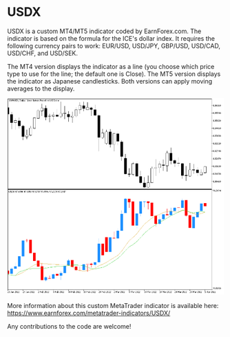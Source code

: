 # USDX

USDX is a custom MT4/MT5 indicator coded by EarnForex.com. The indicator is based on the formula for the ICE's dollar index. It requires the following currency pairs to work: EUR/USD, USD/JPY, GBP/USD, USD/CAD, USD/CHF, and USD/SEK.

The MT4 version displays the indicator as a line (you choose which price type to use for the line; the default one is Close). The MT5 version displays the indicator as Japanese candlesticks. Both versions can apply moving averages to the display.

![USDX indicator calculated over daily timeframe and contrasted with the GBP/USD chart](https://github.com/EarnForex/USDX/blob/main/README_Images/usdx-candlesticks-gbpusd-daily.png)

More information about this custom MetaTrader indicator is available here: https://www.earnforex.com/metatrader-indicators/USDX/

Any contributions to the code are welcome!

